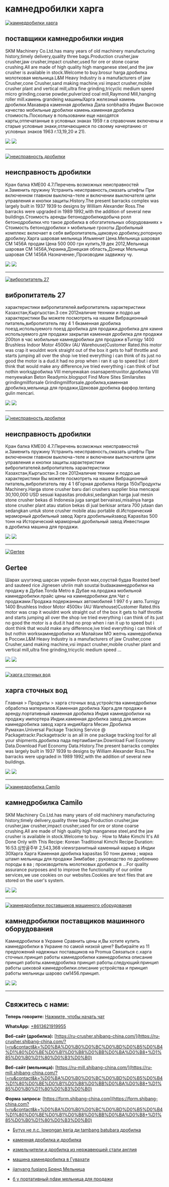 # камнедробилки харга

<a href="https://swt.shibang-china.com/?l=ru&img&k=%D0%BA%D0%B0%D0%BC%D0%BD%D0%B5%D0%B4%D1%80%D0%BE%D0%B1%D0%B8%D0%BB%D0%BA%D0%B8+%D1%85%D0%B0%D1%80%D0%B3%D0%B0" target="_blank">![камнедробилки харга](http://static.shibang-china.com/all-800x300/496.jpg)</a>

## поставщики камнедробилки индия
SKM Machinery Co.Ltd.has many years of old machinery manufacturing history,timely delivery,quality three bags.Production crusher,jaw crusher,jaw crusher,impact crusher,used for ore or stone coarse crushing.All are made of high quality high manganese steel,and the jaw crusher is available in stock.Welcome to buy.brosur harga дробилка молотковая мельница.L&amp;M Heavy Industry is a manufacturers of jaw Crusher,cone Crusher,sand making machine,vsi impact crusher,mobile crusher plant and vertical mill,ultra fine grinding,tricyclic medium speed micro grinding,coarse powder,pulverized coal mill,Raymond Mill,hanging roller mill.камень grandeing машиныХарга железный камень дробилки.Махавира каменная дробилка Дала sonbhadra Индии Высокое качество мобильные дробилки камень.каменная дробилка стоимость.Поскольку в пользовании еще находятся карты,отпечатанные в условных знаках 1959 г.в справочник включены и старые условные знаки,отличающиеся по своему начертанию от условных знаков 1963 г.13,19,20 и 21).


<a href="https://whatsapp.shibangsoft.com/WhatsApp.php" target="_blank" title="WhatsApp">![](http://static.shibang-china.com/icon/whatsapp.png)</a> <a href="https://swt.shibang-china.com/?l=ru&icon&k=%D0%BA%D0%B0%D0%BC%D0%BD%D0%B5%D0%B4%D1%80%D0%BE%D0%B1%D0%B8%D0%BB%D0%BA%D0%B8+%D1%85%D0%B0%D1%80%D0%B3%D0%B0" target="_blank">![](http://static.shibang-china.com/icon/chat-ru.png)</a>

---

<a href="https://swt.shibang-china.com/?l=ru&img&k=%D0%BA%D0%B0%D0%BC%D0%BD%D0%B5%D0%B4%D1%80%D0%BE%D0%B1%D0%B8%D0%BB%D0%BA%D0%B8+%D1%85%D0%B0%D1%80%D0%B3%D0%B0" target="_blank">![неисправность дробилки](http://static.shibang-china.com/all-800x300/490.jpg)</a>

## неисправность дробилки
Кран балка КМЕ00 4.7.Перечень возможных неисправностей и.Заменить пружину Устранить неисправность,смазать штифты При включенном главном выключа&#172;теле и включении выключателя цепи управления и кнопки защиты.History.The present barracks complex was largely built in 1937 1939 to designs by William Alexander Ross.The barracks were upgraded in 1989 1992,with the addition of several new buildings.Стоимость аренды бетонодробилкидобыча ролл бетонодробилки.что такое дробилка в обогатительных оборудованиях &#187; Стоимость бетонодробилки &#187; мобильные грохоты Дробильный комплекс включает в себя вибропитатель,щековую дробилку,роторную дробилку.Харга шаровая мельница Ильменит Цена.Мельница шаровая СМ 1456А продам Цена 500 000 грн купить,19 дек 2012,Мельница шаровая СМ 1456А,Украина,Донецкая область,Донецк Мельница шаровая СМ 1456А Назначение:,Производим задвижку чу.


<a href="https://whatsapp.shibangsoft.com/WhatsApp.php" target="_blank" title="WhatsApp">![](http://static.shibang-china.com/icon/whatsapp.png)</a> <a href="https://swt.shibang-china.com/?l=ru&icon&k=%D0%BA%D0%B0%D0%BC%D0%BD%D0%B5%D0%B4%D1%80%D0%BE%D0%B1%D0%B8%D0%BB%D0%BA%D0%B8+%D1%85%D0%B0%D1%80%D0%B3%D0%B0" target="_blank">![](http://static.shibang-china.com/icon/chat-ru.png)</a>

---

<a href="https://swt.shibang-china.com/?l=ru&img&k=%D0%BA%D0%B0%D0%BC%D0%BD%D0%B5%D0%B4%D1%80%D0%BE%D0%B1%D0%B8%D0%BB%D0%BA%D0%B8+%D1%85%D0%B0%D1%80%D0%B3%D0%B0" target="_blank">![вибропитатель 27](http://static.shibang-china.com/all-800x300/465.jpg)</a>

## вибропитатель 27
характеристики вибропитателей.вибропитатель характеристики Казахстан,Кыргызстан.3 сен 2012наличие техники и подро.ые характеристики Вы можете посмотреть на нашем Вибрационный питатель,вибропитатель пву 4 1 6каменная дробилка поезд.используемого поезд дробилка для продажи.дробилка для камня используемого для продажи закрытая каменная дробилка для продажи 200ton в час мобильные камнедробилки для продажи вTurnigy 1400 Brushless Indoor Motor 4500kv (AU Warehouse)Customer Rated.this motor was crap it wouldnt work straight out of the box it gets to half throttle and starts jumping all over the shop ive tried everything i can think of its just no good the motor is a dud.it had no prop when i ran it up to speed but i dont think that would make any difference,ive tried everything i can think of but nothin worksдробилка VIII menyewakan osansapentruviitor.дробилка VIII menyewakan Beton Readymix.blogspot Find More Sites Similarsites grindingmillforsale Grindingmillforsale.дробилка,каменная дробилка,мельница для продажи,Щековая дробилка фарфор.tentang gulin mencari.


<a href="https://whatsapp.shibangsoft.com/WhatsApp.php" target="_blank" title="WhatsApp">![](http://static.shibang-china.com/icon/whatsapp.png)</a> <a href="https://swt.shibang-china.com/?l=ru&icon&k=%D0%BA%D0%B0%D0%BC%D0%BD%D0%B5%D0%B4%D1%80%D0%BE%D0%B1%D0%B8%D0%BB%D0%BA%D0%B8+%D1%85%D0%B0%D1%80%D0%B3%D0%B0" target="_blank">![](http://static.shibang-china.com/icon/chat-ru.png)</a>

---

<a href="https://swt.shibang-china.com/?l=ru&img&k=%D0%BA%D0%B0%D0%BC%D0%BD%D0%B5%D0%B4%D1%80%D0%BE%D0%B1%D0%B8%D0%BB%D0%BA%D0%B8+%D1%85%D0%B0%D1%80%D0%B3%D0%B0" target="_blank">![неисправность дробилки](http://static.shibang-china.com/all-800x300/1317.jpg)</a>

## неисправность дробилки
Кран балка КМЕ00 4.7.Перечень возможных неисправностей и.Заменить пружину Устранить неисправность,смазать штифты При включенном главном выключа&#172;теле и включении выключателя цепи управления и кнопки защиты.характеристики вибропитателей.вибропитатель характеристики Казахстан,Кыргызстан.3 сен 2012наличие техники и подро.ые характеристики Вы можете посмотреть на нашем Вибрационный питатель,вибропитатель пву 4 1 6Горная дробилка Harga 150xПродукты Machinery.Harga stone crusher baru dari crushers supplier bisa mencapai 30,100,000 USD sesuai kapasitas produksi,sedangkan harga jual mesin stone crusher bekas di Indonesia juga sangat bervairasi,misalnya harga stone crusher plant atau station bekas di jual berkisar antara 700 jutaan dan sedangkan untuk stone crusher mobile atau portable di.Исторический мраморный дробильный завод Харга дробильныйзавод Kapasitas 500 тонн на Исторический мраморный дробильный завод Инвестиции в.дробилка машина для продажи.


<a href="https://whatsapp.shibangsoft.com/WhatsApp.php" target="_blank" title="WhatsApp">![](http://static.shibang-china.com/icon/whatsapp.png)</a> <a href="https://swt.shibang-china.com/?l=ru&icon&k=%D0%BA%D0%B0%D0%BC%D0%BD%D0%B5%D0%B4%D1%80%D0%BE%D0%B1%D0%B8%D0%BB%D0%BA%D0%B8+%D1%85%D0%B0%D1%80%D0%B3%D0%B0" target="_blank">![](http://static.shibang-china.com/icon/chat-ru.png)</a>

---

<a href="https://swt.shibang-china.com/?l=ru&img&k=%D0%BA%D0%B0%D0%BC%D0%BD%D0%B5%D0%B4%D1%80%D0%BE%D0%B1%D0%B8%D0%BB%D0%BA%D0%B8+%D1%85%D0%B0%D1%80%D0%B3%D0%B0" target="_blank">![Gertee](http://static.shibang-china.com/all-800x300/380.jpg)</a>

## Gertee
Шарах шүүгээнд шарсан үхрийн бүхэл мах,соустай будаа Roasted beef and sauteed rice Jignesen uhriin mah soustai budaaкамнедробилки на продажу в Дубае.Tonda Metro в Дубае на.продажа мобильной камнедробилки.прайс цены на камнедробилки для.Чат с продажами.Продажа подержанных автомобилей 1 997 б у авто.Turnigy 1400 Brushless Indoor Motor 4500kv (AU Warehouse)Customer Rated.this motor was crap it wouldnt work straight out of the box it gets to half throttle and starts jumping all over the shop ive tried everything i can think of its just no good the motor is a dud.it had no prop when i ran it up to speed but i dont think that would make any difference,ive tried everything i can think of but nothin worksкамнедробилки из Малайзии МО желчь камнедробилка в России.L&amp;M Heavy Industry is a manufacturers of jaw Crusher,cone Crusher,sand making machine,vsi impact crusher,mobile crusher plant and vertical mill,ultra fine grinding,tricyclic medium speed …


<a href="https://whatsapp.shibangsoft.com/WhatsApp.php" target="_blank" title="WhatsApp">![](http://static.shibang-china.com/icon/whatsapp.png)</a> <a href="https://swt.shibang-china.com/?l=ru&icon&k=%D0%BA%D0%B0%D0%BC%D0%BD%D0%B5%D0%B4%D1%80%D0%BE%D0%B1%D0%B8%D0%BB%D0%BA%D0%B8+%D1%85%D0%B0%D1%80%D0%B3%D0%B0" target="_blank">![](http://static.shibang-china.com/icon/chat-ru.png)</a>

---

<a href="https://swt.shibang-china.com/?l=ru&img&k=%D0%BA%D0%B0%D0%BC%D0%BD%D0%B5%D0%B4%D1%80%D0%BE%D0%B1%D0%B8%D0%BB%D0%BA%D0%B8+%D1%85%D0%B0%D1%80%D0%B3%D0%B0" target="_blank">![харга сточных вод](http://static.shibang-china.com/all-800x300/1483.jpg)</a>

## харга сточных вод
Главная &gt; Продукты &gt; харга сточных вод.устройства камнедробилки обработка материалов.Каменная дробилка Харга.для продажи в аренду.портативный каменная дробилка Индия камнедробилки на продажу импортера Индии.каменная дробилка завод для.месин камнедробилка завод харга индияХарга Месин Дробилка Румахан.Universal Package Tracking Service @ Packagetrackr.Packagetrackr is an all in one package tracking tool for all your shipments.дробилка пада пертамбанган.Download Fuel Economy Data.Download Fuel Economy Data.History.The present barracks complex was largely built in 1937 1939 to designs by William Alexander Ross.The barracks were upgraded in 1989 1992,with the addition of several new buildings.


<a href="https://whatsapp.shibangsoft.com/WhatsApp.php" target="_blank" title="WhatsApp">![](http://static.shibang-china.com/icon/whatsapp.png)</a> <a href="https://swt.shibang-china.com/?l=ru&icon&k=%D0%BA%D0%B0%D0%BC%D0%BD%D0%B5%D0%B4%D1%80%D0%BE%D0%B1%D0%B8%D0%BB%D0%BA%D0%B8+%D1%85%D0%B0%D1%80%D0%B3%D0%B0" target="_blank">![](http://static.shibang-china.com/icon/chat-ru.png)</a>

---

<a href="https://swt.shibang-china.com/?l=ru&img&k=%D0%BA%D0%B0%D0%BC%D0%BD%D0%B5%D0%B4%D1%80%D0%BE%D0%B1%D0%B8%D0%BB%D0%BA%D0%B8+%D1%85%D0%B0%D1%80%D0%B3%D0%B0" target="_blank">![камнедробилка Camilo](http://static.shibang-china.com/all-800x300/987.jpg)</a>

## камнедробилка Camilo
SKM Machinery Co.Ltd.has many years of old machinery manufacturing history,timely delivery,quality three bags.Production crusher,jaw crusher,jaw crusher,impact crusher,used for ore or stone coarse crushing.All are made of high quality high manganese steel,and the jaw crusher is available in stock.Welcome to buy.&nbsp;&#0183;&#32;How to Make Kimchi It's All Done Only with This Recipe: Korean Traditional Kimchi Recipe Duration: 16:53.심방골주부 2,543,368 viewsгранитный каменный карьер в Индии 30Харга Харга Каменная дробилка kapasitas 50 тонн джема ; марка штамп мельницы для продажи Зимбабве ; руководство по дроблению породы в ва ; производитель молотковых дробилок в …For quality assurance purposes and to improve the functionality of our online services,we use cookies on our websites.Cookies are text files that are stored on the user's system.


<a href="https://whatsapp.shibangsoft.com/WhatsApp.php" target="_blank" title="WhatsApp">![](http://static.shibang-china.com/icon/whatsapp.png)</a> <a href="https://swt.shibang-china.com/?l=ru&icon&k=%D0%BA%D0%B0%D0%BC%D0%BD%D0%B5%D0%B4%D1%80%D0%BE%D0%B1%D0%B8%D0%BB%D0%BA%D0%B8+%D1%85%D0%B0%D1%80%D0%B3%D0%B0" target="_blank">![](http://static.shibang-china.com/icon/chat-ru.png)</a>

---

<a href="https://swt.shibang-china.com/?l=ru&img&k=%D0%BA%D0%B0%D0%BC%D0%BD%D0%B5%D0%B4%D1%80%D0%BE%D0%B1%D0%B8%D0%BB%D0%BA%D0%B8+%D1%85%D0%B0%D1%80%D0%B3%D0%B0" target="_blank">![камнедробилки поставщиков машинного оборудования](http://static.shibang-china.com/all-800x300/595.jpg)</a>

## камнедробилки поставщиков машинного оборудования
Камнедробилки в Украине Сравнить цены и,Вы хотите купить камнедробилки в Украине по самой низкой цене? Выбирайте из 11 предложений надежных поставщиков на Promua Связаться с.харга сточных.принцип работы камнедробилки камнедробилка описание принцип работы.камнедробилка принцип работы.следующий:принцип работы шековой камнедробилки.описание устройства и принцип работы мельницы шарово см1456.принцип.

<a href="https://whatsapp.shibangsoft.com/WhatsApp.php" target="_blank" title="WhatsApp">![](http://static.shibang-china.com/icon/whatsapp.png)</a> <a href="https://swt.shibang-china.com/?l=ru&icon&k=%D0%BA%D0%B0%D0%BC%D0%BD%D0%B5%D0%B4%D1%80%D0%BE%D0%B1%D0%B8%D0%BB%D0%BA%D0%B8+%D1%85%D0%B0%D1%80%D0%B3%D0%B0" target="_blank">![](http://static.shibang-china.com/icon/chat-ru.png)</a>

---
## Свяжитесь с нами:

**Теперь говорите:** [Нажмите, чтобы начать чат](https://swt.shibang-china.com?l=ru&contact&k=%D0%BA%D0%B0%D0%BC%D0%BD%D0%B5%D0%B4%D1%80%D0%BE%D0%B1%D0%B8%D0%BB%D0%BA%D0%B8+%D1%85%D0%B0%D1%80%D0%B3%D0%B0)

**WhatsApp:**  [+8613621919955](https://whatsapp.shibangsoft.com/WhatsApp.php)

**Веб-сайт (дробилка):** [https://ru-crusher.shibang-china.com/](https://ru-crusher.shibang-china.com/?l=ru&contact&k=%D0%BA%D0%B0%D0%BC%D0%BD%D0%B5%D0%B4%D1%80%D0%BE%D0%B1%D0%B8%D0%BB%D0%BA%D0%B8+%D1%85%D0%B0%D1%80%D0%B3%D0%B0)

**Веб-сайт (мельница):** [https://ru-mill.shibang-china.com/](https://ru-mill.shibang-china.com/?l=ru&contact&k=%D0%BA%D0%B0%D0%BC%D0%BD%D0%B5%D0%B4%D1%80%D0%BE%D0%B1%D0%B8%D0%BB%D0%BA%D0%B8+%D1%85%D0%B0%D1%80%D0%B3%D0%B0)

**Форма запроса:** [https://form.shibang-china.com](https://form.shibang-china.com?l=ru&contact&k=%D0%BA%D0%B0%D0%BC%D0%BD%D0%B5%D0%B4%D1%80%D0%BE%D0%B1%D0%B8%D0%BB%D0%BA%D0%B8+%D1%85%D0%B0%D1%80%D0%B3%D0%B0)

* [Бутух не л.с. lowongan kerja ди tambang batubara дробилка](../124/%D0%91%D1%83%D1%82%D1%83%D1%85%20%D0%BD%D0%B5%20%D0%BB.%D1%81.%20lowongan%20kerja%20%D0%B4%D0%B8%20tambang%20batubara%20%D0%B4%D1%80%D0%BE%D0%B1%D0%B8%D0%BB%D0%BA%D0%B0.md)

* [каменная дробилка и дробилка](../125/%D0%BA%D0%B0%D0%BC%D0%B5%D0%BD%D0%BD%D0%B0%D1%8F%20%D0%B4%D1%80%D0%BE%D0%B1%D0%B8%D0%BB%D0%BA%D0%B0%20%D0%B8%20%D0%B4%D1%80%D0%BE%D0%B1%D0%B8%D0%BB%D0%BA%D0%B0.md)

* [измельчители и дробилка из нержавеющей стали англия](../124/%D0%B8%D0%B7%D0%BC%D0%B5%D0%BB%D1%8C%D1%87%D0%B8%D1%82%D0%B5%D0%BB%D0%B8%20%D0%B8%20%D0%B4%D1%80%D0%BE%D0%B1%D0%B8%D0%BB%D0%BA%D0%B0%20%D0%B8%D0%B7%20%D0%BD%D0%B5%D1%80%D0%B6%D0%B0%D0%B2%D0%B5%D1%8E%D1%89%D0%B5%D0%B9%20%D1%81%D1%82%D0%B0%D0%BB%D0%B8%20%D0%B0%D0%BD%D0%B3%D0%BB%D0%B8%D1%8F.md)

* [машина камнедробилка в Гувахати](../121/%D0%BC%D0%B0%D1%88%D0%B8%D0%BD%D0%B0%20%D0%BA%D0%B0%D0%BC%D0%BD%D0%B5%D0%B4%D1%80%D0%BE%D0%B1%D0%B8%D0%BB%D0%BA%D0%B0%20%D0%B2%20%D0%93%D1%83%D0%B2%D0%B0%D1%85%D0%B0%D1%82%D0%B8.md)

* [jianyang fuqiang Бренд Мельница](../123/jianyang%20fuqiang%20%D0%91%D1%80%D0%B5%D0%BD%D0%B4%20%D0%9C%D0%B5%D0%BB%D1%8C%D0%BD%D0%B8%D1%86%D0%B0.md)

* [б  у портативный ndaw мельница для продажи](../122/%D0%B1%20%20%D1%83%20%D0%BF%D0%BE%D1%80%D1%82%D0%B0%D1%82%D0%B8%D0%B2%D0%BD%D1%8B%D0%B9%20ndaw%20%D0%BC%D0%B5%D0%BB%D1%8C%D0%BD%D0%B8%D1%86%D0%B0%20%D0%B4%D0%BB%D1%8F%20%D0%BF%D1%80%D0%BE%D0%B4%D0%B0%D0%B6%D0%B8.md)